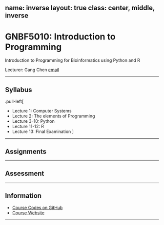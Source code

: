 name: inverse
layout: true
class: center, middle, inverse
---
# GNBF5010: Introduction to Programming

Introduction to Programming for Bioinformatics using Python and R

Lecturer: Gang Chen [email](chengangcs@gmail.com)

---

## Syllabus
.pull-left[
* Lecture 1: Computer Systems
* Lecture 2: The elements of Programming
* Lecture 3-10: Python
* Lecture 11-12: R
* Lecture 13: Final Examination
]
---
## Assignments

---
## Assessment

---
## Information
* [Course Codes on GitHub](https://github.com/gangchen/CUHK-I2P/)
* [Course Website](https://gangchen.github.io/CUHK-I2P/index.html)
---
